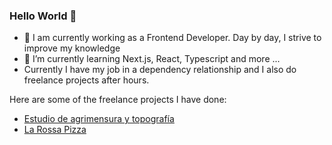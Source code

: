 ### Hello World 👋

- 🔭 I am currently working as a Frontend Developer. Day by day, I strive to improve my knowledge
- 🌱 I’m currently learning Next.js, React, Typescript and more ...
- Currently I have my job in a dependency relationship and I also do freelance projects after hours.

Here are some of the freelance projects I have done:
- [Estudio de agrimensura y topografía](https://agrimensortorrecilla.com.ar/)
- [La Rossa Pizza](https://larossapizza.com/)

